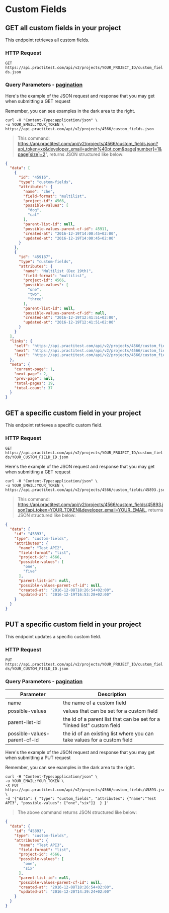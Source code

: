 # Custom Fields

## GET all custom fields in your project

This endpoint retrieves all custom fields.

### HTTP Request

`GET https://api.practitest.com/api/v2/projects/YOUR_PROJECT_ID/custom_fields.json`

### Query Parameters - [pagination](/#pagination)

Here's the example of the JSON request and response that you may get when submitting a GET request

Remember, you can see examples in the dark area to the right.

```shell
curl -H "Content-Type:application/json" \
-u YOUR_EMAIL:YOUR_TOKEN \
https://api.practitest.com/api/v2/projects/4566/custom_fields.json
```

> This command: https://api.practitest.com/api/v2/projects/4566/custom_fields.json?api_token=xx&developer_email=admin%40pt.com&page[number]=1&page[size]=2", returns JSON structured like below:

```json
{
  "data": [
    {
      "id": "45916",
      "type": "custom-fields",
      "attributes": {
        "name": "che",
        "field-format": "multilist",
        "project-id": 4566,
        "possible-values": [
          "dog",
          "cat"
        ],
        "parent-list-id": null,
        "possible-values-parent-cf-id": 45911,
        "created-at": "2016-12-19T14:00:45+02:00",
        "updated-at": "2016-12-19T14:00:45+02:00"
      }
    },
    {
      "id": "459187",
      "type": "custom-fields",
      "attributes": {
        "name": "Multilist (Dec 19th)",
        "field-format": "multilist",
        "project-id": 4566,
        "possible-values": [
          "one",
          "two",
          "three"
        ],
        "parent-list-id": null,
        "possible-values-parent-cf-id": null,
        "created-at": "2016-12-19T12:41:51+02:00",
        "updated-at": "2016-12-19T12:41:51+02:00"
      }
    }
  ],
  "links": {
    "self": "https://api.practitest.com/api/v2/projects/4566/custom_fields.json?api_token=a519a5d2ea4fad48e24ae929b03c753c68fb799c&developer_email=christine%40pt.com&page%5Bnumber%5D=1&page%5Bsize%5D=2",
    "next": "https://api.practitest.com/api/v2/projects/4566/custom_fields.json?api_token=a519a5d2ea4fad48e24ae929b03c753c68fb799c&developer_email=christine%40pt.com&page%5Bnumber%5D=2&page%5Bsize%5D=2",
    "last": "https://api.practitest.com/api/v2/projects/4566/custom_fields.json?api_token=a519a5d2ea4fad48e24ae929b03c753c68fb799c&developer_email=christine%40pt.com&page%5Bnumber%5D=19&page%5Bsize%5D=2"
  },
  "meta": {
    "current-page": 1,
    "next-page": 2,
    "prev-page": null,
    "total-pages": 19,
    "total-count": 37
  }
}
```
## GET a specific custom field in your project

This endpoint retrieves a specific custom field.

### HTTP Request

`GET https://api.practitest.com/api/v2/projects/YOUR_PROJECT_ID/custom_fields/YOUR_CUSTOM_FIELD_ID.json`

Here's the example of the JSON request and response that you may get when submitting a GET request

```shell
curl -H "Content-Type:application/json" \
-u YOUR_EMAIL:YOUR_TOKEN \
https://api.practitest.com/api/v2/projects/4566/custom_fields/45893.json
```

> This command: https://api.practitest.com/api/v2/projects/4566/custom_fields/45893.json?api_token=YOUR_TOKEN&developer_email=YOUR_EMAIL, returns JSON structured like below:

```json
{
  "data": {
    "id": "45893",
    "type": "custom-fields",
    "attributes": {
      "name": "Test API2",
      "field-format": "list",
      "project-id": 4566,
      "possible-values": [
        "one",
        "five"
      ],
      "parent-list-id": null,
      "possible-values-parent-cf-id": null,
      "created-at": "2016-12-08T18:26:54+02:00",
      "updated-at": "2016-12-19T16:53:28+02:00"
    }
  }
}
```
## PUT a specific custom field in your project

This endpoint updates a specific custom field.

### HTTP Request

`PUT https://api.practitest.com/api/v2/projects/YOUR_PROJECT_ID/custom_fields/YOUR_CUSTOM_FIELD_ID.json`

### Query Parameters - [pagination](/#pagination)

Parameter | Description |
--------- | ------- |
name | the name of a custom field |
possible-values | values that can be set for a custom field |
parent-list-id | the id of a parent list that can be set for a "linked list" custom field
possible-values-parent-cf-id | the id of an existing list where you can take values for a custom field

Here's the example of the JSON request and response that you may get when submitting a PUT request

Remember, you can see examples in the dark area to the right.

```shell
curl -H "Content-Type:application/json" \
-u YOUR_EMAIL:YOUR_TOKEN \
-X PUT https://api.practitest.com/api/v2/projects/4566/custom_fields/45893.json \
-d '{"data": { "type": "custom_fields", "attributes": {"name":"Test API3", "possible-values": ["one","six"]}  } }'
```
> The above command returns JSON structured like below:

```json
{
  "data": {
    "id": "45893",
    "type": "custom-fields",
    "attributes": {
      "name": "Test API3",
      "field-format": "list",
      "project-id": 4566,
      "possible-values": [
        "one",
        "six"
      ],
      "parent-list-id": null,
      "possible-values-parent-cf-id": null,
      "created-at": "2016-12-08T18:26:54+02:00",
      "updated-at": "2016-12-20T14:39:24+02:00"
    }
  }
}
